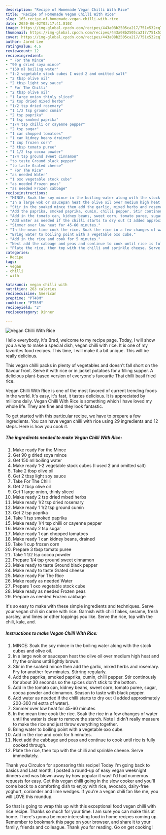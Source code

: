 ```yaml
---
description: "Recipe of Homemade Vegan Chilli With Rice"
title: "Recipe of Homemade Vegan Chilli With Rice"
slug: 165-recipe-of-homemade-vegan-chilli-with-rice
date: 2020-06-02T02:17:41.810Z
image: https://img-global.cpcdn.com/recipes/443a08b2505ca217/751x532cq70/vegan-chilli-with-rice-recipe-main-photo.jpg
thumbnail: https://img-global.cpcdn.com/recipes/443a08b2505ca217/751x532cq70/vegan-chilli-with-rice-recipe-main-photo.jpg
cover: https://img-global.cpcdn.com/recipes/443a08b2505ca217/751x532cq70/vegan-chilli-with-rice-recipe-main-photo.jpg
author: Jared Lee
ratingvalue: 4.6
reviewcount: 12
recipeingredient:
- " For the Mince"
- "90 g dried soya mince"
- "150 ml boiling water"
- "1-2 vegetable stock cubes I used 2 and omitted salt"
- "2 tbsp olive oil"
- "2 tbsp light soy sauce"
- " For The Chilli"
- "2 tbsp olive oil"
- "1 large onion thinly sliced"
- "2 tsp dried mixed herbs"
- "1/2 tsp dried rosemary"
- "1 1/2 tsp ground cumin"
- "2 tsp paprika"
- "1 tsp smoked paprika"
- "1/4 tsp chilli or cayenne pepper"
- "2 tsp sugar"
- "1 can chopped tomatoes"
- "1 can kidney beans drained"
- "1 cup frozen corn"
- "3 tbsp tomato puree"
- "1 1/2 tsp cocoa powder"
- "1/4 tsp ground sweet cinnamon"
- "to taste Ground black pepper"
- "to taste Grated cheese"
- " For The Rice"
- "as needed Water"
- "1 oxo vegetable stock cube"
- "as needed Frozen peas"
- "as needed Frozen cabbage"
recipeinstructions:
- "MINCE: Soak the soy mince in the boiling water along with the stock cubes and olive oil."
- "In a large wok or saucepan heat the olive oil over medium high heat and fry the onions until lightly brown."
- "Stir in the soaked mince then add the garlic, mixed herbs and rosemary. Fry for another few minutes. Stirring regularly."
- "Add the paprika, smoked paprika, cumin, chilli pepper. Stir continously for about 30 seconds so the spices don&#39;t stick to the bottom."
- "Add in the tomato can, kidney beans, sweet corn, tomato puree, sugar, cocoa powder and cinnamon. Season to taste with black pepper."
- "Add water as needed if the chilli starts to dry out (I added approximately 200-300 ml extra of water)."
- "Simmer over low heat for 45-60 minutes."
- "In the mean time cook the rice. Soak the rice in a few changes of water until the water is clear to remove the starch. Note I didn&#39;t really measure to make the rice and just throw everything together."
- "Bring water to boiling point with a vegetable oxo cube."
- "Add in the rice and cook for 5 minutes."
- "Next add the cabbage and peas and continue to cook until rice is fully cooked through."
- "Plate the rice, then top with the chilli and sprinkle cheese. Serve immediately."
categories:
- Recipe
tags:
- vegan
- chilli
- with

katakunci: vegan chilli with 
nutrition: 263 calories
recipecuisine: American
preptime: "PT40M"
cooktime: "PT55M"
recipeyield: "2"
recipecategory: Dinner

---
```



![Vegan Chilli With Rice](https://img-global.cpcdn.com/recipes/443a08b2505ca217/751x532cq70/vegan-chilli-with-rice-recipe-main-photo.jpg)

Hello everybody, it's Brad, welcome to my recipe page. Today, I will show you a way to make a special dish, vegan chilli with rice. It is one of my favorites food recipes. This time, I will make it a bit unique. This will be really delicious.

This vegan chilli packs in plenty of vegetables and doesn&#39;t fall short on the flavour front. Serve it with rice or in jacket potatoes for a filling supper. A delicious plant-based version of everyone&#39;s favourite Thai chilli basil fried rice.

Vegan Chilli With Rice is one of the most favored of current trending foods in the world. It's easy, it's fast, it tastes delicious. It is appreciated by millions daily. Vegan Chilli With Rice is something which I have loved my whole life. They are fine and they look fantastic.


To get started with this particular recipe, we have to prepare a few ingredients. You can have vegan chilli with rice using 29 ingredients and 12 steps. Here is how you cook it.

<!--inarticleads1-->

##### The ingredients needed to make Vegan Chilli With Rice:

1. Make ready  For the Mince
1. Get 90 g dried soya mince
1. Get 150 ml boiling water
1. Make ready 1-2 vegetable stock cubes (I used 2 and omitted salt)
1. Take 2 tbsp olive oil
1. Get 2 tbsp light soy sauce
1. Take  For The Chilli
1. Get 2 tbsp olive oil
1. Get 1 large onion, thinly sliced
1. Make ready 2 tsp dried mixed herbs
1. Make ready 1/2 tsp dried rosemary
1. Make ready 1 1/2 tsp ground cumin
1. Get 2 tsp paprika
1. Take 1 tsp smoked paprika
1. Make ready 1/4 tsp chilli or cayenne pepper
1. Make ready 2 tsp sugar
1. Make ready 1 can chopped tomatoes
1. Make ready 1 can kidney beans, drained
1. Take 1 cup frozen corn
1. Prepare 3 tbsp tomato puree
1. Take 1 1/2 tsp cocoa powder
1. Prepare 1/4 tsp ground sweet cinnamon
1. Make ready to taste Ground black pepper
1. Make ready to taste Grated cheese
1. Make ready  For The Rice
1. Make ready as needed Water
1. Prepare 1 oxo vegetable stock cube
1. Make ready as needed Frozen peas
1. Prepare as needed Frozen cabbage


It&#39;s so easy to make with these simple ingredients and techniques. Serve your vegan chili sin carne with rice. Garnish with chili flakes, sesame, fresh parsley, and limes or other toppings you like. Serve the rice, top with the chili, kale, and. 

<!--inarticleads2-->

##### Instructions to make Vegan Chilli With Rice:

1. MINCE: Soak the soy mince in the boiling water along with the stock cubes and olive oil.
1. In a large wok or saucepan heat the olive oil over medium high heat and fry the onions until lightly brown.
1. Stir in the soaked mince then add the garlic, mixed herbs and rosemary. Fry for another few minutes. Stirring regularly.
1. Add the paprika, smoked paprika, cumin, chilli pepper. Stir continously for about 30 seconds so the spices don&#39;t stick to the bottom.
1. Add in the tomato can, kidney beans, sweet corn, tomato puree, sugar, cocoa powder and cinnamon. Season to taste with black pepper.
1. Add water as needed if the chilli starts to dry out (I added approximately 200-300 ml extra of water).
1. Simmer over low heat for 45-60 minutes.
1. In the mean time cook the rice. Soak the rice in a few changes of water until the water is clear to remove the starch. Note I didn&#39;t really measure to make the rice and just throw everything together.
1. Bring water to boiling point with a vegetable oxo cube.
1. Add in the rice and cook for 5 minutes.
1. Next add the cabbage and peas and continue to cook until rice is fully cooked through.
1. Plate the rice, then top with the chilli and sprinkle cheese. Serve immediately.


Thank you Circulon for sponsoring this recipe! Today I&#39;m going back to basics and Last month, I posted a round-up of easy vegan weeknight dinners and was blown away by how popular it was! I&#39;d had numerous requests for easy. Get this vegan chilli going in the slow cooker and you&#39;ll come back to a comforting dish to enjoy with rice, avocado, dairy-free yoghurt, coriander and lime wedges. If you&#39;re a vegan chili fan like me, you will LOVE this roundup. 

So that is going to wrap this up with this exceptional food vegan chilli with rice recipe. Thanks so much for your time. I am sure you can make this at home. There's gonna be more interesting food in home recipes coming up. Remember to bookmark this page on your browser, and share it to your family, friends and colleague. Thank you for reading. Go on get cooking!
